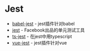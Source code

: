 # Jest

- [babel-jest](https://github.com/babel/babel-jest) - jest插件针对babel
- [jest](https://github.com/facebook/jest) - Facebook出品的单元测试工具
- [ts-jest](https://www.npmjs.com/package/ts-jest) - 在jest中用typescript
- [vue-jest](https://github.com/vuejs/vue-jest) - jest插件针对vue
